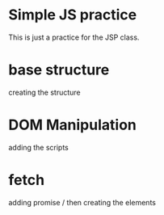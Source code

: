 # Simple JS practice 
This is just a practice for the JSP class.
# base structure
creating the structure
# DOM Manipulation
adding the scripts
# fetch
adding promise / then
creating the elements
